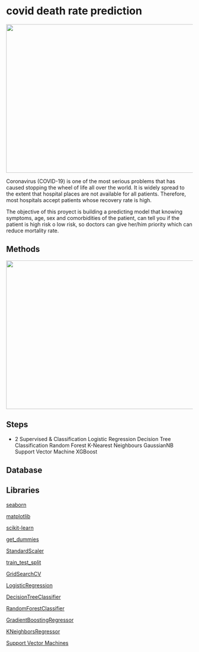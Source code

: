 # covid death rate prediction

<img src="https://github.com/maria-luisa-gomez/covid-death-rate-prediction/blob/main/images/1.png" width="700" height="400">


Coronavirus (COVID-19) is one of the most serious problems that has caused stopping the wheel of life all over the world. It is widely spread to the extent that hospital places are not available for all patients. Therefore, most hospitals accept patients whose recovery rate is high.

The objective of this proyect is building a predicting model that knowing symptoms, age, sex and comorbidities of the patient, can  tell you if the patient is high risk o low risk, so doctors can give her/him priority which can reduce mortality rate.


## Methods
<img src="https://github.com/maria-luisa-gomez/covid-death-rate-prediction/blob/main/images/3.png" width="700" height="400">


## Steps

- 2 Supervised & Classification
Logistic Regression
Decision Tree Classification
Random Forest
K-Nearest Neighbours
GaussianNB
Support Vector Machine
XGBoost




## Database




## Libraries


[seaborn](https://seaborn.pydata.org)

[matplotlib](https://matplotlib.org)

[scikit-learn](https://scikit-learn.org/stable/)

[get_dummies](https://pandas.pydata.org/docs/reference/api/pandas.get_dummies.html)

[StandardScaler](https://scikit-learn.org/stable/modules/generated/sklearn.preprocessing.StandardScaler.html)

[train_test_split](https://scikit-learn.org/stable/modules/generated/sklearn.model_selection.train_test_split.html)

[GridSearchCV](https://scikit-learn.org/stable/modules/generated/sklearn.model_selection.GridSearchCV.html)

[LogisticRegression](https://scikit-learn.org/stable/modules/generated/sklearn.linear_model.LogisticRegression.html)

[DecisionTreeClassifier](https://scikit-learn.org/stable/modules/generated/sklearn.tree.DecisionTreeClassifier.html)

[RandomForestClassifier](https://scikit-learn.org/stable/modules/generated/sklearn.ensemble.RandomForestClassifier.html)

[GradientBoostingRegressor](https://scikit-learn.org/stable/modules/generated/sklearn.neighbors.KNeighborsRegressor.html)

[KNeighborsRegressor](https://scikit-learn.org/stable/modules/generated/sklearn.neighbors.KNeighborsRegressor.html)

[Support Vector Machines](https://scikit-learn.org/stable/modules/svm.html)

